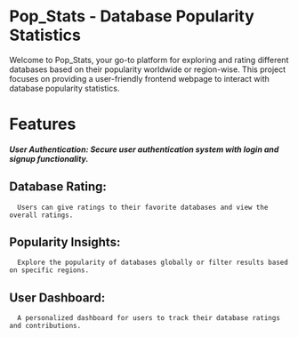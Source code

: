 # Pop_Stats - Database Popularity Statistics
Welcome to Pop_Stats, your go-to platform for exploring and rating different databases based on their popularity worldwide or region-wise. This project focuses on providing a user-friendly frontend webpage to interact with database popularity statistics.

# Features
##### User Authentication: Secure user authentication system with login and signup functionality.
## Database Rating:
      Users can give ratings to their favorite databases and view the overall ratings.
## Popularity Insights:
      Explore the popularity of databases globally or filter results based on specific regions.
## User Dashboard:
      A personalized dashboard for users to track their database ratings and contributions.
